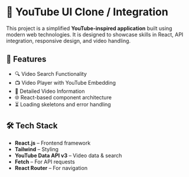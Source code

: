 # 🎥 YouTube UI Clone / Integration

This project is a simplified **YouTube-inspired application** built using modern web technologies. It is designed to showcase skills in React, API integration, responsive design, and video handling.

## 🚀 Features

- 🔍 Video Search Functionality
- 📺 Video Player with YouTube Embedding
- 📄 Detailed Video Information
- 🌐 React-based component architecture
- ⏳ Loading skeletons and error handling

## 🛠️ Tech Stack

- **React.js** – Frontend framework
- **Tailwind** – Styling 
- **YouTube Data API v3** – Video data & search
- **Fetch** – For API requests
- **React Router** – For navigation

